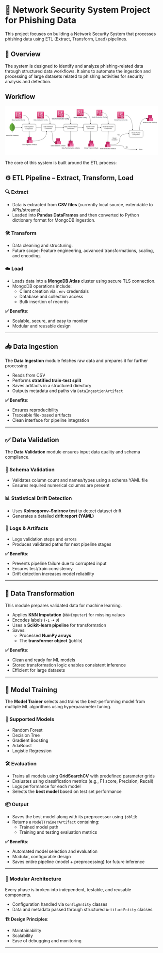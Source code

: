 # 🔐 Network Security System Project for Phishing Data

This project focuses on building a Network Security System that processes phishing data using ETL (Extract, Transform, Load) pipelines.

## 📌 Overview

The system is designed to identify and analyze phishing-related data through structured data workflows. It aims to automate the ingestion and processing of large datasets related to phishing activities for security analysis and detection.

## Workflow
![Workflow Diagram](images/workflow.png)

The core of this system is built around the ETL process:

## ⚙️ ETL Pipeline – Extract, Transform, Load

### 🔍 Extract
- Data is extracted from **CSV files** (currently local source, extendable to APIs/streams).
- Loaded into **Pandas DataFrames** and then converted to Python dictionary format for MongoDB ingestion.

### 🛠 Transform
- Data cleaning and structuring.
- Future scope: Feature engineering, advanced transformations, scaling, and encoding.

### ☁️ Load
- Loads data into a **MongoDB Atlas** cluster using secure TLS connection.
- MongoDB operations include:
  - Client creation via `.env` credentials
  - Database and collection access
  - Bulk insertion of records

**✅ Benefits**:
- Scalable, secure, and easy to monitor
- Modular and reusable design

---

## 📥 Data Ingestion

The **Data Ingestion** module fetches raw data and prepares it for further processing.

- Reads from CSV
- Performs **stratified train-test split**
- Saves artifacts in a structured directory
- Outputs metadata and paths via `DataIngestionArtifact`

**✅ Benefits**:
- Ensures reproducibility
- Traceable file-based artifacts
- Clean interface for pipeline integration

---

## ✅ Data Validation

The **Data Validation** module ensures input data quality and schema compliance.

### 🧬 Schema Validation
- Validates column count and names/types using a schema YAML file
- Ensures required numerical columns are present

### 📊 Statistical Drift Detection
- Uses **Kolmogorov–Smirnov test** to detect dataset drift
- Generates a detailed **drift report (YAML)**

### 📝 Logs & Artifacts
- Logs validation steps and errors
- Produces validated paths for next pipeline stages

**✅ Benefits**:
- Prevents pipeline failure due to corrupted input
- Ensures test/train consistency
- Drift detection increases model reliability

---

## 🔄 Data Transformation

This module prepares validated data for machine learning.

- Applies **KNN Imputation** (`KNNImputer`) for missing values
- Encodes labels (`-1` ➝ `0`)
- Uses a **Scikit-learn pipeline** for transformation
- Saves:
  - Processed **NumPy arrays**
  - The **transformer object** (joblib)

**✅ Benefits**:
- Clean and ready for ML models
- Stored transformation logic enables consistent inference
- Efficient for large datasets

---

## 🤖 Model Training

The **Model Trainer** selects and trains the best-performing model from multiple ML algorithms using hyperparameter tuning.

### 🧠 Supported Models
- Random Forest
- Decision Tree
- Gradient Boosting
- AdaBoost
- Logistic Regression

### 🛠 Evaluation
- Trains all models using **GridSearchCV** with predefined parameter grids
- Evaluates using classification metrics (e.g., F1 score, Precision, Recall)
- Logs performance for each model
- Selects the **best model** based on test set performance

### 📦 Output
- Saves the best model along with its preprocessor using `joblib`
- Returns a `ModelTrainerArtifact` containing:
  - Trained model path
  - Training and testing evaluation metrics

**✅ Benefits**:
- Automated model selection and evaluation
- Modular, configurable design
- Saves entire pipeline (model + preprocessing) for future inference

---

### 🧱 Modular Architecture

Every phase is broken into independent, testable, and reusable components.

- Configuration handled via `ConfigEntity` classes
- Data and metadata passed through structured `ArtifactEntity` classes

**🏗 Design Principles**:
- Maintainability
- Scalability
- Ease of debugging and monitoring

---
